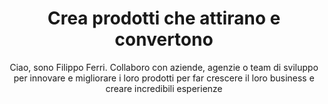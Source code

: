 ---
templateKey: home-page
title: Crea prodotti che attirano e convertono
subtitle: Ciao, sono Filippo Ferri. Collaboro con aziende, agenzie o team di sviluppo per innovare e migliorare i loro prodotti per far crescere il loro business e creare incredibili esperienze
heroImage: ../img/chemex.jpg
---
